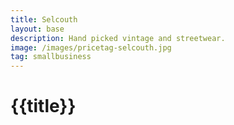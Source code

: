 ```yaml
---
title: Selcouth
layout: base
description: Hand picked vintage and streetwear.
image: /images/pricetag-selcouth.jpg
tag: smallbusiness
---
```


# {{title}}

